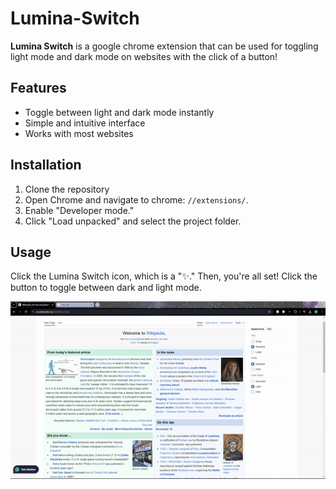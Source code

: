 # Lumina-Switch
**Lumina Switch** is a google chrome extension that can be used for toggling light mode and dark mode on websites with the click of a button!

## Features
- Toggle between light and dark mode instantly
- Simple and intuitive interface
- Works with most websites

## Installation
1. Clone the repository
2. Open Chrome and navigate to chrome: `//extensions/`.
3. Enable "Developer mode."
4. Click "Load unpacked" and select the project folder.

## Usage
Click the Lumina Switch icon, which is a "✨." Then, you're all set! Click the button to toggle between dark and light mode.

![alt text](<Lumina-Switch GIF.gif>)


 
